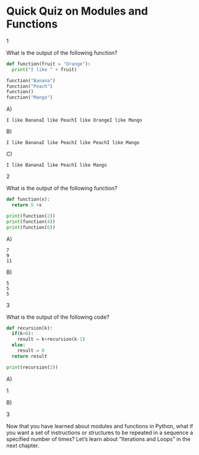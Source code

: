 # Quick Quiz on Modules and Functions

1

What is the output of the following function?

``` python
def function(fruit = "Orange"):
  print("I like " + fruit)

function("Banana")
function("Peach")
function()
function("Mango") 
```

A)

```
I like BananaI like PeachI like OrangeI like Mango
```

B)

```
I like BananaI like PeachI like PeachI like Mango
```

C)

```
I like BananaI like PeachI like Mango
```

2

What is the output of the following function?

``` python
def function(x):
  return 5 +x

print(function(2))
print(function(4))
print(function(6)) 
```

A)

```
7
9
11 
```

B)

```
5
5
5
```

3

What is the output of the following code?

```  python
def recursion(k):
  if(k>0):
    result = k+recursion(k-1)
  else:
    result = 0
  return result

print(recursion(2))
```

A)

1

B)

3

Now that you have learned about modules and functions in Python, what if you want a set of instructions or structures to be repeated in a sequence a specified number of times? Let’s learn about “Iterations and Loops” in the next chapter.